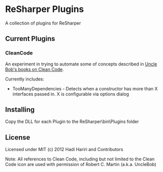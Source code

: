 # ReSharper Plugins

A collection of plugins for ReSharper

## Current Plugins

### CleanCode

An experiment in trying to automate some of concepts described in [Uncle Bob's books on Clean Code](http://www.amazon.com/Clean-Code-Handbook-Software-Craftsmanship/dp/0132350882). 

Currently includes: 

* TooManyDependencies - Detects when a constructor has more than X interfaces passed in. X is configurable via options dialog


## Installing

Copy the DLL for each Plugin to the ReSharper\bin\Plugins folder

## License

Licensed under MIT (c) 2012  Hadi Hariri and Contributors

Note: All references to Clean Code, including but not limited to the Clean Code icon are used with permission of Robert C. Martin (a.k.a. UncleBob)
